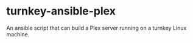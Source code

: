 turnkey-ansible-plex
====================

An ansible script that can build a Plex server running on a turnkey Linux machine.
